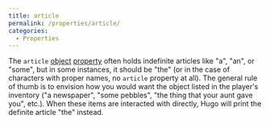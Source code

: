 ```yaml
---
title: article
permalink: /properties/article/
categories: 
  - Properties
---
```


The `article` [object](object)
[property](properties) often holds indefinite articles like
"a", "an", or "some", but in some instances, it should be "the" (or in
the case of characters with proper names, no `article` property at all).
The general rule of thumb is to envision how you would want the object
listed in the player's inventory ("a newspaper", "some pebbles", "the
thing that your aunt gave you", etc.). When these items are interacted
with directly, Hugo will print the definite article "the" instead.
